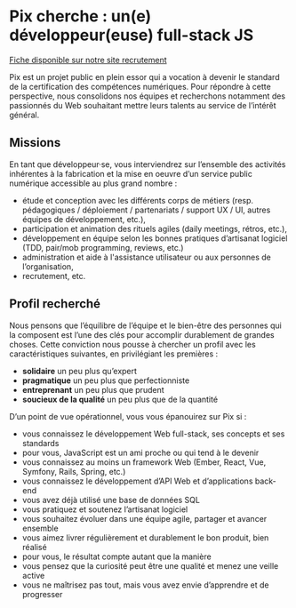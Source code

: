 # Pix cherche : un(e) développeur(euse) full-stack JS

[Fiche disponible sur notre site recrutement](https://pix.recruitee.com/o/developpeurse-fullstack)


Pix est un projet public en plein essor qui a vocation à devenir le standard de la certification des compétences numériques. Pour répondre à cette perspective, nous consolidons nos équipes et recherchons notamment des passionnés du Web souhaitant mettre leurs talents au service de l’intérêt général.

## Missions

En tant que développeur·se, vous interviendrez sur l’ensemble des activités inhérentes à la fabrication et la mise en oeuvre d’un service public numérique accessible au plus grand nombre : 

  * étude et conception avec les différents corps de métiers (resp. pédagogiques / déploiement / partenariats / support UX / UI, autres équipes de développement, etc.),
  * participation et animation des rituels agiles (daily meetings, rétros, etc.), 
  * développement en équipe selon les bonnes pratiques d’artisanat logiciel (TDD, pair/mob programming, reviews, etc.)
  * administration et aide à l'assistance utilisateur ou aux personnes de l’organisation,
  * recrutement, etc.


## Profil recherché

Nous pensons que l’équilibre de l’équipe et le bien-être des personnes qui la composent est l’une des clés pour accomplir durablement de grandes choses. Cette conviction nous pousse à chercher un profil avec les caractéristiques suivantes, en privilégiant les premières :

* **solidaire** un peu plus qu’expert
* **pragmatique** un peu plus que perfectionniste
* **entreprenant** un peu plus que prudent
* **soucieux de la qualité** un peu plus que de la quantité

D’un point de vue opérationnel, vous vous épanouirez sur Pix si :

* vous connaissez le développement Web full-stack, ses concepts et ses standards
* pour vous, JavaScript est un ami proche ou qui tend à le devenir
* vous connaissez au moins un framework Web (Ember, React, Vue, Symfony, Rails, Spring, etc.)
* vous connaissez le développement d’API Web et d’applications back-end
* vous avez déjà utilisé une base de données SQL
* vous pratiquez et soutenez l’artisanat logiciel
* vous souhaitez évoluer dans une équipe agile, partager et avancer ensemble
* vous aimez livrer régulièrement et durablement le bon produit, bien réalisé
* pour vous, le résultat compte autant que la manière
* vous pensez que la curiosité peut être une qualité et menez une veille active
* vous ne maîtrisez pas tout, mais vous avez envie d’apprendre et de progresser